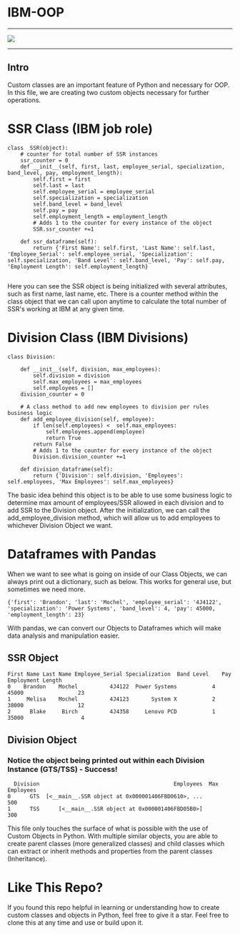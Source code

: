 # IBM-OOP

___

![](https://img.shields.io/badge/BackEnd-Python-informational?style=flat&logo=<LOGO_NAME>&logoColor=white&color=5F7FF6)

___

## Intro

Custom classes are an important feature of Python and necessary for OOP.  In this file, we are creating two custom objects necessary for further operations. 

# SSR Class (IBM job role)

```
class  SSR(object):
    # counter for total number of SSR instances
    ssr_counter = 0
    def __init__(self, first, last, employee_serial, specialization, band_level, pay, employment_length):
        self.first = first
        self.last = last
        self.employee_serial = employee_serial 
        self.specialization = specialization
        self.band_level = band_level
        self.pay = pay
        self.employment_length = employment_length  
        # Adds 1 to the counter for every instance of the object     
        SSR.ssr_counter +=1

    def ssr_dataframe(self):
        return {'First Name': self.first, 'Last Name': self.last, 'Employee_Serial': self.employee_serial, 'Specialization': self.specialization, 'Band Level': self.band_level, 'Pay': self.pay, 'Employment Length': self.employment_length}
        
```
Here you can see the SSR object is being initialized with several attributes, such as first name, last name, etc.  There is a counter method within the class object that we can call upon anytime to calculate the total number of SSR's working at IBM at any given time.  

# Division Class (IBM Divisions)

```
class Division:
    
    def __init__(self, division, max_employees):
        self.division = division
        self.max_employees = max_employees
        self.employees = []
    division_counter = 0   

    # A class method to add new employees to division per rules business logic
    def add_employee_division(self, employee):
        if len(self.employees) <  self.max_employees:
            self.employees.append(employee)
            return True 
        return False
        # Adds 1 to the counter for every instance of the object 
        Division.division_counter +=1

    def division_dataframe(self):
        return {'Division': self.division, 'Employees': self.employees, 'Max Employees': self.max_employees}

```

The basic idea behind this object is to be able to use some business logic to determine max amount of employees/SSR allowed in each division and to add SSR to the Division object.  After the initialization, we can call the add_employee_division method, which will allow us to add employees to whichever Division Object we want.  

# Dataframes with Pandas

When we want to see what is going on inside of our Class Objects, we can always print out a dictionary, such as below.  This works for general use, but sometimes we need more.
``` 
{'first': 'Brandon', 'last': 'Mochel', 'employee_serial': '4J4122', 'specialization': 'Power Systems', 'band_level': 4, 'pay': 45000, 'employment_length': 23}
```
With pandas, we can convert our Objects to Dataframes which will make data analysis and manipulation easier.

## SSR Object
```
First Name Last Name Employee_Serial Specialization  Band Level    Pay  Employment Length
0    Brandon    Mochel          4J4122  Power Systems           4  45000                 23
1     Melisa    Mochel          4J4123       System X           2  38000                 12
2      Blake     Birch          4J4358     Lenovo PCD           1  35000                  4
```
## Division Object
### Notice the object being printed out within each Division Instance (GTS/TSS) - Success!
```
  Division                                          Employees  Max Employees
0      GTS  [<__main__.SSR object at 0x000001406FBD0610>, ...            500
1      TSS      [<__main__.SSR object at 0x000001406FBD05B0>]            300
```
This file only touches the surface of what is possible with the use of Custom Objects in Python.  With multiple similar objects, you are able to create parent classes (more generalized classes) and child classes which can extract or inherit methods and properties from the parent classes (Inheritance).  

# Like This Repo?  
 
If you found this repo helpful in learning or understanding how to create custom classes and objects in Python, feel free to give it a star.  Feel free to clone this at any time and use or build upon it.  
